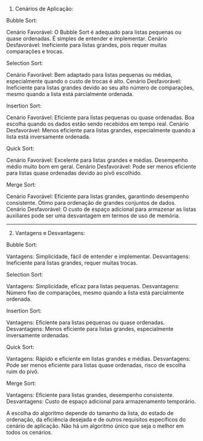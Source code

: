 1. Cenários de Aplicação:

Bubble Sort:

Cenário Favorável: O Bubble Sort é adequado para listas pequenas ou quase ordenadas. É simples de entender e implementar.
Cenário Desfavorável: Ineficiente para listas grandes, pois requer muitas comparações e trocas.

Selection Sort:

Cenário Favorável: Bem adaptado para listas pequenas ou médias, especialmente quando o custo de trocas é alto.
Cenário Desfavorável: Ineficiente para listas grandes devido ao seu alto número de comparações, mesmo quando a lista está parcialmente ordenada.

Insertion Sort:

Cenário Favorável: Eficiente para listas pequenas ou quase ordenadas. Boa escolha quando os dados estão sendo recebidos em tempo real.
Cenário Desfavorável: Menos eficiente para listas grandes, especialmente quando a lista está inversamente ordenada.

Quick Sort:

Cenário Favorável: Excelente para listas grandes e médias. Desempenho médio muito bom em geral.
Cenário Desfavorável: Pode ser menos eficiente para listas quase ordenadas devido ao pivô escolhido.

Merge Sort:

Cenário Favorável: Eficiente para listas grandes, garantindo desempenho consistente. Ótimo para ordenação de grandes conjuntos de dados.
Cenário Desfavorável: O custo de espaço adicional para armazenar as listas auxiliares pode ser uma desvantagem em termos de uso de memória.

---

2. Vantagens e Desvantagens:

Bubble Sort:

Vantagens: Simplicidade, fácil de entender e implementar.
Desvantagens: Ineficiente para listas grandes, requer muitas trocas.

Selection Sort:

Vantagens: Simplicidade, eficaz para listas pequenas.
Desvantagens: Número fixo de comparações, mesmo quando a lista está parcialmente ordenada.

Insertion Sort:

Vantagens: Eficiente para listas pequenas ou quase ordenadas.
Desvantagens: Menos eficiente para listas grandes, especialmente inversamente ordenadas.

Quick Sort:

Vantagens: Rápido e eficiente em listas grandes e médias.
Desvantagens: Pode ser menos eficiente para listas quase ordenadas, risco de escolha ruim do pivô.

Merge Sort:

Vantagens: Eficiente para listas grandes, desempenho consistente.
Desvantagens: Custo de espaço adicional para armazenamento temporário.

A escolha do algoritmo depende do tamanho da lista, do estado de ordenação, da eficiência desejada e de outros requisitos específicos do cenário de aplicação. Não há um algoritmo único que seja o melhor em todos os cenários.
